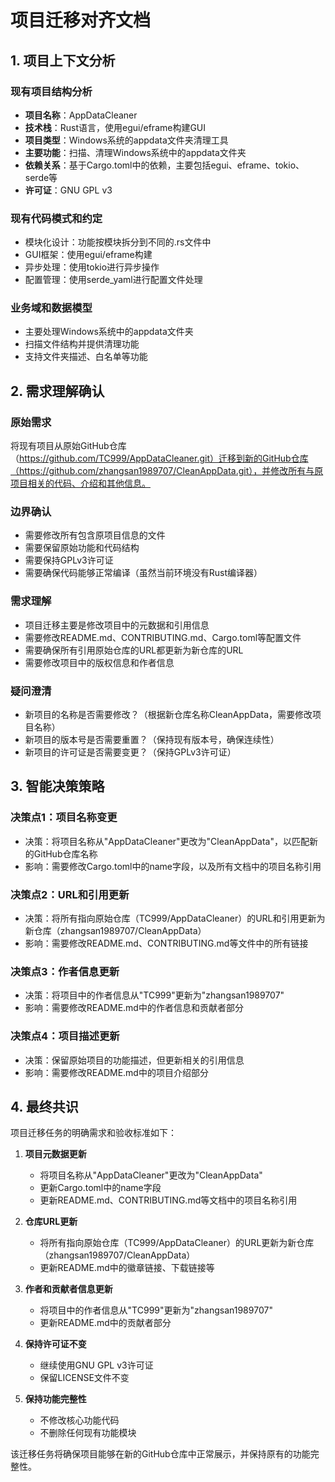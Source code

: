 # 项目迁移对齐文档

## 1. 项目上下文分析

### 现有项目结构分析
- **项目名称**：AppDataCleaner
- **技术栈**：Rust语言，使用egui/eframe构建GUI
- **项目类型**：Windows系统的appdata文件夹清理工具
- **主要功能**：扫描、清理Windows系统中的appdata文件夹
- **依赖关系**：基于Cargo.toml中的依赖，主要包括egui、eframe、tokio、serde等
- **许可证**：GNU GPL v3

### 现有代码模式和约定
- 模块化设计：功能按模块拆分到不同的.rs文件中
- GUI框架：使用egui/eframe构建
- 异步处理：使用tokio进行异步操作
- 配置管理：使用serde_yaml进行配置文件处理

### 业务域和数据模型
- 主要处理Windows系统中的appdata文件夹
- 扫描文件结构并提供清理功能
- 支持文件夹描述、白名单等功能

## 2. 需求理解确认

### 原始需求
将现有项目从原始GitHub仓库（https://github.com/TC999/AppDataCleaner.git）迁移到新的GitHub仓库（https://github.com/zhangsan1989707/CleanAppData.git），并修改所有与原项目相关的代码、介绍和其他信息。

### 边界确认
- 需要修改所有包含原项目信息的文件
- 需要保留原始功能和代码结构
- 需要保持GPLv3许可证
- 需要确保代码能够正常编译（虽然当前环境没有Rust编译器）

### 需求理解
- 项目迁移主要是修改项目中的元数据和引用信息
- 需要修改README.md、CONTRIBUTING.md、Cargo.toml等配置文件
- 需要确保所有引用原始仓库的URL都更新为新仓库的URL
- 需要修改项目中的版权信息和作者信息

### 疑问澄清
- 新项目的名称是否需要修改？（根据新仓库名称CleanAppData，需要修改项目名称）
- 新项目的版本号是否需要重置？（保持现有版本号，确保连续性）
- 新项目的许可证是否需要变更？（保持GPLv3许可证）

## 3. 智能决策策略

### 决策点1：项目名称变更
- 决策：将项目名称从"AppDataCleaner"更改为"CleanAppData"，以匹配新的GitHub仓库名称
- 影响：需要修改Cargo.toml中的name字段，以及所有文档中的项目名称引用

### 决策点2：URL和引用更新
- 决策：将所有指向原始仓库（TC999/AppDataCleaner）的URL和引用更新为新仓库（zhangsan1989707/CleanAppData）
- 影响：需要修改README.md、CONTRIBUTING.md等文件中的所有链接

### 决策点3：作者信息更新
- 决策：将项目中的作者信息从"TC999"更新为"zhangsan1989707"
- 影响：需要修改README.md中的作者信息和贡献者部分

### 决策点4：项目描述更新
- 决策：保留原始项目的功能描述，但更新相关的引用信息
- 影响：需要修改README.md中的项目介绍部分

## 4. 最终共识

项目迁移任务的明确需求和验收标准如下：

1. **项目元数据更新**
   - 将项目名称从"AppDataCleaner"更改为"CleanAppData"
   - 更新Cargo.toml中的name字段
   - 更新README.md、CONTRIBUTING.md等文档中的项目名称引用

2. **仓库URL更新**
   - 将所有指向原始仓库（TC999/AppDataCleaner）的URL更新为新仓库（zhangsan1989707/CleanAppData）
   - 更新README.md中的徽章链接、下载链接等

3. **作者和贡献者信息更新**
   - 将项目中的作者信息从"TC999"更新为"zhangsan1989707"
   - 更新README.md中的贡献者部分

4. **保持许可证不变**
   - 继续使用GNU GPL v3许可证
   - 保留LICENSE文件不变

5. **保持功能完整性**
   - 不修改核心功能代码
   - 不删除任何现有功能模块

该迁移任务将确保项目能够在新的GitHub仓库中正常展示，并保持原有的功能完整性。